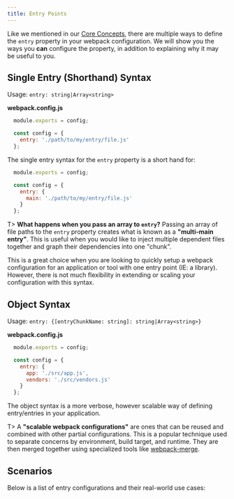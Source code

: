 ```yaml
---
title: Entry Points
---
```


Like we mentioned in our [Core Concepts]('./concepts'), there are multiple ways to define the `entry` property in your webpack configuration. We will show you the ways you **can** configure the property, in addition to explaining why it may be useful to you. 

## Single Entry (Shorthand) Syntax

Usage: `entry: string|Array<string>`

**webpack.config.js**

```javascript
  module.exports = config; 

  const config = {
    entry: './path/to/my/entry/file.js' 
  };

```

The single entry syntax for the `entry` property is a short hand for:

```javascript
  module.exports = config; 

  const config = {
    entry: {
      main: './path/to/my/entry/file.js' 
    }
  };

```

T> **What happens when you pass an array to `entry`?** Passing an array of file paths to the `entry` property creates what is known as a **"multi-main entry"**. This is useful when you would like to inject multiple dependent files together and graph their dependencies into one "chunk".

This is a great choice when you are looking to quickly setup a webpack configuration for an application or tool with one entry point (IE: a library). However, there is not much flexibility in extending or scaling your configuration with this syntax. 

## Object Syntax

Usage: `entry: {[entryChunkName: string]: string|Array<string>}`

**webpack.config.js**

```javascript
  module.exports = config; 

  const config = {
    entry: {
      app: './src/app.js',
      vendors: './src/vendors.js' 
    }
  };
```

The object syntax is a more verbose, however scalable way of defining entry/entries in your application. 

T> A **"scalable webpack configurations"** are ones that can be reused and combined with other partial configurations. This is a popular technique used to separate concerns by environment, build target, and runtime. They are then merged together using specialized tools like [webpack-merge](https://github.com/survivejs/webpack-merge).

## Scenarios

Below is a list of entry configurations and their real-world use cases:





